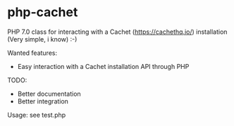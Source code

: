 # php-cachet
PHP 7.0 class for interacting with a Cachet (https://cachethq.io/) installation (Very simple, i know) :-)

Wanted features:

- Easy interaction with a Cachet installation API through PHP

TODO:

- Better documentation
- Better integration

Usage:
see test.php
